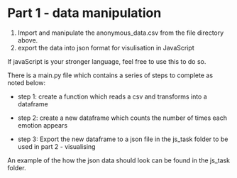 # Part 1 - data manipulation

1. Import and manipulate the anonymous_data.csv from the file directory above.
2. export the data into json format for visulisation in JavaScript 

If javaScript is your stronger language, feel free to use this to do so.

There is a main.py file which contains a series of steps to complete as noted below:


* step 1: create a function which reads a csv and transforms into a dataframe


* step 2: create a new dataframe which counts the number of times each emotion appears


* step 3: Export the new dataframe to a json file in the js_task folder to be used in part 2 - visualising

An example of the how the json data should look can be found in the js_task folder.


